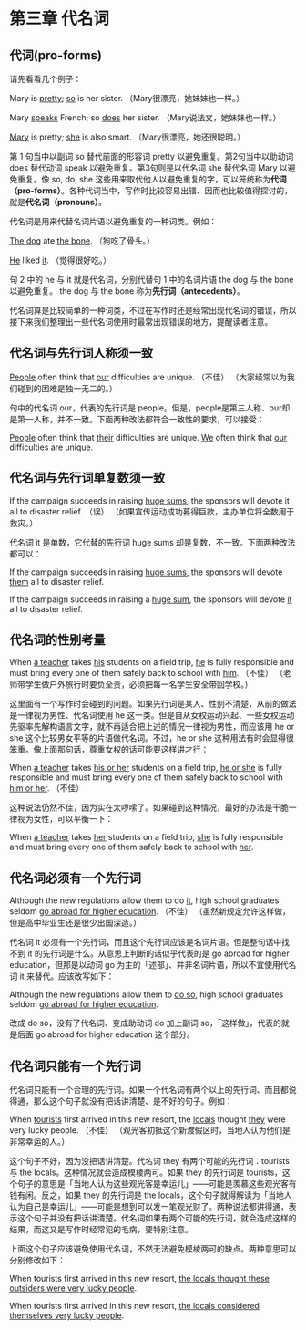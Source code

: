 # 第三章 代名词

## 代词(pro-forms)

请先看看几个例子：

Mary is <u>pretty</u>; <u>so</u> is her sister.
（Mary很漂亮，她妹妹也一样。）

Mary <u>speaks</u> French; so <u>does</u> her sister.
（Mary说法文，她妹妹也一样。）

<u>Mary</u> is pretty; <u>she</u> is also smart.
（Mary很漂亮，她还很聪明。）

第 1 句当中以副词 so 替代前面的形容词 pretty 以避免重复。第2句当中以助动词 does 替​​代动词 speak 以避免重复。第3句则是以代名词 she 替代名词 Mary 以避免重复。像 so, do, she 这些用来取代他人以避免重复的字，可以笼统称为**代词（pro-forms）**。各种代词当中，写作时比较容易出错、因而也比较值得探讨的，就是**代名词（pronouns）**。

代名词是用来代替名词片语以避免重复的一种词类。例如：

<u>The dog</u> ate <u>the bone</u>.
（狗吃了骨头。）

<u>He</u> liked <u>it</u>.
（觉得很好吃。）

句 2 中的 he 与 it 就是代名词，分别代替句 1 中的名词片语 the dog 与 the bone 以避免重复。 the dog 与 the bone 称为**先行词（antecedents）**。

代名词算是比较简单的一种词类，不过在写作时还是经常出现代名词的错误，所以接下来我们整理出一些代名词使用时最常出现错误的地方，提醒读者注意。

## 代名词与先行词人称须一致

<u>People</u> often think that <u>our</u> difficulties are unique. （不佳）
（大家经常以为我们碰到的困难是独一无二的。）

句中的代名词 our，代表的先行词是 people。但是，people是第三人称、our却是第一人称，并不一致。下面两种改法都符合一致性的要求，可以接受：

<u>People</u> often think that <u>their</u> difficulties are unique.
<u>We</u> often think that <u>our</u> difficulties are unique.

## 代名词与先行词单复数须一致

If the campaign succeeds in raising <u>huge sums</u>, the sponsors will devote it all to disaster relief. （误）
（如果宣传运动成功募得巨款，主办单位将全数用于救灾。）

代名词 it 是单数，它代替的先行词 huge sums 却是复数，不一致。下面两种改法都可以：

If the campaign succeeds in raising <u>huge sums</u>, the sponsors will devote <u>them</u> all to disaster relief.

If the campaign succeeds in raising a <u>huge sum</u>, the sponsors will devote <u>it</u> all to disaster relief.

## 代名词的性别考量

When <u>a teacher</u> takes <u>his</u> students on a field trip, <u>he</u> is fully responsible and must bring every one of them safely back to school with <u>him</u>. （不佳）
（老师带学生做户外旅行时要负全责，必须把每一名学生安全带回学校。）

这里面有一个写作时会碰到的问题。如果先行词是某人、性别不清楚，从前的做法是一律视为男性、代名词使用 he 这一类。但是自从女权运动兴起、一些女权运动先驱率先解构语言文字，就不再适合把上述的情况一律视为男性，而应该用 he or she 这个比较男女平等的片语做代名词。不过，he or she 这种用法有时会显得很笨重。像上面那句话，尊重女权的话可能要这样讲才行：

When <u>a teacher</u> takes <u>his or her</u> students on a field trip, <u>he or she</u> is fully responsible and must bring every one of them safely back to school with <u>him or her</u>. （不佳）

这种说法仍然不佳，因为实在太啰嗦了。如果碰到这种情况，最好的办法是干脆一律视为女性，可以平衡一下：

When <u>a teacher</u> takes <u>her</u> students on a field trip, <u>she</u> is fully responsible and must bring every one of them safely back to school with <u>her</u>.

## 代名词必须有一个先行词

Although the new regulations allow them to do <u>it</u>, high school graduates seldom <u>go abroad for higher education</u>. （不佳）
（虽然新规定允许这样做，但是高中毕业生还是很少出国深造。）

代名词 it 必须有一个先行词，而且这个先行词应该是名词片语。但是整句话中找不到 it 的先行词是什么。从意思上判断的话似乎代表的是 go abroad for higher education，但那是以动词 go 为主的「述部」、并非名词片语，所以不宜使用代名词 it 来替代。应该改写如下：

Although the new regulations allow them to <u>do so</u>, high school graduates seldom <u>go abroad for higher education</u>.

改成 do so，没有了代名词、变成助动词 do 加上副词 so，「这样做」，代表的就是后面 go abroad for higher education 这个部分。

## 代名词只能有一个先行词

代名词只能有一个合理的先行词。如果一个代名词有两个以上的先行词、而且都说得通，那么这个句子就没有把话讲清楚、是不好的句子。例如：

When <u>tourists</u> first arrived in this new resort, the <u>locals</u> thought <u>they</u> were very lucky people. （不佳）
（观光客初抵这个新渡假区时，当地人认为他们是非常幸运的人。）

这个句子不好，因为没把话讲清楚。代名词 they 有两个可能的先行词：tourists 与 the locals。这种情况就会造成模棱两可。如果 they 的先行词是 tourists，这个句子的意思是「当地人认为这些观光客是幸运儿」——可能是羡慕这些观光客有钱有闲。反之，如果 they 的先行词是 the locals，这个句子就得解读为「当地人认为自己是幸运儿」——可能是想到可以发一笔观光财了。两种说法都讲得通，表示这个句子并没有把话讲清楚。代名词如果有两个可能的先行词，就会造成这样的结果，而这又是写作时经常犯的毛病，要特别注意。

上面这个句子应该避免使用代名词，不然无法避免模棱两可的缺点。两种意思可以分别修改如下：

When tourists first arrived in this new resort, <u>the locals thought these outsiders were very lucky people</u>.

When tourists first arrived in this new resort, <u>the locals considered themselves very lucky people</u>.